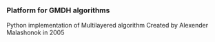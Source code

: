 ### Platform for GMDH algorithms
Python implementation of Multilayered algorithm
Created by Alexender Malashonok in 2005

